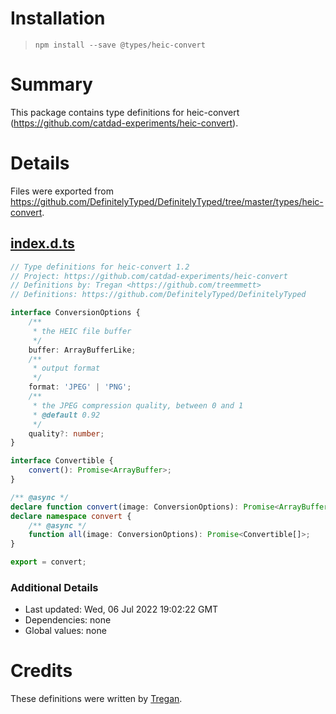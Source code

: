 # Installation
> `npm install --save @types/heic-convert`

# Summary
This package contains type definitions for heic-convert (https://github.com/catdad-experiments/heic-convert).

# Details
Files were exported from https://github.com/DefinitelyTyped/DefinitelyTyped/tree/master/types/heic-convert.
## [index.d.ts](https://github.com/DefinitelyTyped/DefinitelyTyped/tree/master/types/heic-convert/index.d.ts)
````ts
// Type definitions for heic-convert 1.2
// Project: https://github.com/catdad-experiments/heic-convert
// Definitions by: Tregan <https://github.com/treemmett>
// Definitions: https://github.com/DefinitelyTyped/DefinitelyTyped

interface ConversionOptions {
    /**
     * the HEIC file buffer
     */
    buffer: ArrayBufferLike;
    /**
     * output format
     */
    format: 'JPEG' | 'PNG';
    /**
     * the JPEG compression quality, between 0 and 1
     * @default 0.92
     */
    quality?: number;
}

interface Convertible {
    convert(): Promise<ArrayBuffer>;
}

/** @async */
declare function convert(image: ConversionOptions): Promise<ArrayBuffer>;
declare namespace convert {
    /** @async */
    function all(image: ConversionOptions): Promise<Convertible[]>;
}

export = convert;

````

### Additional Details
 * Last updated: Wed, 06 Jul 2022 19:02:22 GMT
 * Dependencies: none
 * Global values: none

# Credits
These definitions were written by [Tregan](https://github.com/treemmett).
